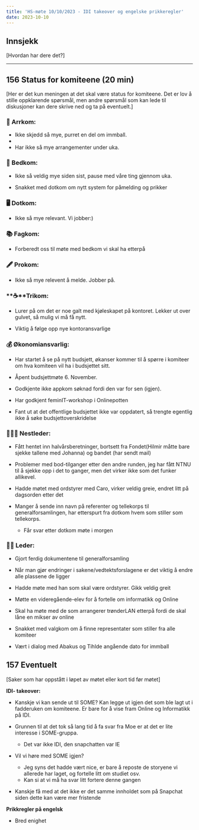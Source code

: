```yaml
---
title: 'HS-møte 10/10/2023 - IDI takeover og engelske prikkeregler'
date: 2023-10-10
---
```


## Innsjekk

[Hvordan har dere det?]

---

## 156 Status for komiteene (20 min)

[Her er det kun meningen at det skal være status for komiteene. Det er lov å stille oppklarende spørsmål, men andre spørsmål som kan lede til diskusjoner kan dere skrive ned og ta på eventuelt.]

### **🎉** Arrkom:

- Ikke skjedd så mye, purret en del om immball.  
-  
- Har ikke så mye arrangementer under uka.  


### **👔** Bedkom:

- Ikke så veldig mye siden sist, pause med våre ting gjennom uka.  

- Snakket med dotkom om nytt system for påmelding og prikker  

### **🖥️** Dotkom:

- Ikke så mye relevant. Vi jobber:)  

### **📚** Fagkom:

- Forberedt oss til møte med bedkom vi skal ha etterpå  

### **🖋️** Prokom:

- Ikke så mye relevent å melde. Jobber på.  

### **☕**Trikom:

- Lurer på om det er noe galt med kjøleskapet på kontoret. Lekker ut over gulvet, så mulig vi må få nytt.  

- Viktig å følge opp nye kontoransvarlige  

### **💰** Økonomiansvarlig:

- Har startet å se på nytt budsjett, økanser kommer til å spørre i komiteer om hva komiteen vil ha i budsjettet sitt.  

- Åpent budsjettmøte 6. November.  

- Godkjente ikke appkom søknad fordi den var for sen (igjen).

- Har godkjent feminIT-workshop i Onlinepotten  

- Fant ut at det offentlige budsjettet ikke var oppdatert, så trengte egentlig ikke å søke budsjettoverskridelse  

### 👩🏻‍🦰 Nestleder:

- Fått hentet inn halvårsberetninger, bortsett fra Fondet(Hilmir måtte bare sjekke tallene med Johanna) og bandet (har sendt mail)  

- Problemer med bod-tilganger etter den andre runden, jeg har fått NTNU til å sjekke opp i det to ganger, men det virker ikke som det funker allikevel.  

- Hadde møtet med ordstyrer med Caro, virker veldig greie, endret litt på dagsorden etter det  

- Manger å sende inn navn på referenter og tellekorps til generalforsamlingen, har etterspurt fra dotkom hvem som stiller som tellekorps.  
    - Får svar etter dotkom møte i morgen  

### 👩🏾 Leder:

- Gjort ferdig dokumentene til generalforsamling  

- Når man gjør endringer i sakene/vedtektsforslagene er det viktig å endre alle plassene de ligger  

- Hadde møte med han som skal være ordstyrer. Gikk veldig greit  

- Møtte en videregående-elev for å fortelle om informatikk og Online  

- Skal ha møte med de som arrangerer trønderLAN etterpå fordi de skal låne en mikser av online  

- Snakket med valgkom om å finne representater som stiller fra alle komiteer  

- Vært i dialog med Abakus og Tihlde angående dato for immball

## 157 Eventuelt

[Saker som har oppstått i løpet av møtet eller kort tid før møtet]

**IDI- takeover:**
- Kanskje vi kan sende ut til SOME? Kan legge ut igjen det som ble lagt ut i fadderuken om komiteene. Er bare for å vise fram Online og Informatikk på IDI.

- Grunnen til at det tok så lang tid å fa svar fra Moe er at det er lite interesse i SOME-gruppa.
    - Det var ikke IDI, den snapchatten var IE

- Vil vi høre med SOME igjen?
    - Jeg syns det hadde vært nice, er bare å reposte de storyene vi allerede har laget, og fortelle litt om studiet osv.
    - Kan si at vi må ha svar litt fortere denne gangen

- Kanskje få med at det ikke er det samme innholdet som på Snapchat siden dette kan være mer fristende


**Prikkregler på engelsk**
- Bred enighet
